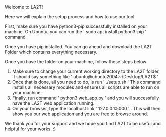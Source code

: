 Welcome to LA2T!

Here we will explain the setup process and how to use our tool.

First, make sure you have python3-pip successfully installed on your machine.
On Ubuntu, you can run the ' sudo apt install python3-pip ' command

Once you have pip installed. You can go ahead and download the LA2T Folder which contains everything necessary.

Once you have the folder on your machine, follow these steps below:

1. Make sure to change your current working directory to the LA2T folder. It should say something like ' ubuntu@ubuntu2004:~/Desktop/LA2T$ '
2. Once that is done, all you need to do, is run ' ./setup.sh ' This command installs all necessary modules and ensures all scripts are able to run on your machine.
3. Finally, run command ' python3 web_app.py ' and you will successfully have the LA2T web application running.
4. On your browser, type the localhost link ' 127.0.0.1:5000 ' . This will then show you our web application and you are free to browse around.


We thank you for your support and we hope you find LA2T to be useful and helpful for your works. :)
